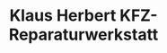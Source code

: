 ---
title: "Klaus Herbert KFZ-Reparaturwerkstatt"
url: /neu-ulm/klaus-herbert-kfz-reparaturwerkstatt/
shop: Autowerkstatt
---